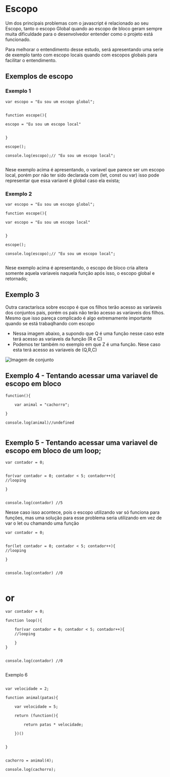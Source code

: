 # Escopo 

Um dos principais problemas com o javascript é relacionado ao seu Escopo, tanto o escopo Global quando ao escopo de bloco geram sempre muita dificuldade para o desenvolvedor entender como o projeto está funcionado.

Para melhorar o entendimento desse estudo, será apresentando uma serie de exemplo tanto com escopo locais quando com escopos globais para facilitar o entendimento.


## Exemplos de escopo

### Exemplo 1




```
var escopo = "Eu sou um escopo global";


function escope(){

escopo = "Eu sou um escopo local"


}

escope();

console.log(escopo);// "Eu sou um escopo local";


```
Nese exemplo acima é apresentando, o variavel que parece ser um escopo local, porém por não ter sido declarada com (let, const ou var) isso pode representar que essa variavel é global caso ela exista;


### Exemplo 2


```
var escopo = "Eu sou um escopo global";

function escope(){

var escopo = "Eu sou um escopo local"


}

escope();

console.log(escopo);// "Eu sou um escopo local";


```




Nese exemplo acima é apresentando, o escopo de bloco cria altera somente aquela variaveis naquela função após isso, o escopo global e retornado;

## Exemplo 3

Outra caractarísca sobre escopo é que os filhos terão acesso as varíaveis dos conjuntos pais, porém os pais não terão acesso as variaveis dos filhos. Mesmo que isso pareça complicado é algo extremamente importante quando se está trabaqlhando com escopo
* Nessa imagem abaixo, a supondo que Q é uma função nesse caso este terá acesso as variaveis da função (R e C)  
* Podemos ter também no exemplo em que Z é uma função. Nese caso esta terá acesso as variaveis de (Q,R,C)

![Imagem de conjunto](http://www.matematiques.com.br/arquivos/q_teoria_conjuntos_1540298081.jpg)


## Exemplo 4 - Tentando acessar uma variavel de escopo em bloco

```
function(){

    var animal = "cachorro";

}

console.log(animal)//undefined


```

## Exemplo 5 - Tentando acessar uma variavel de escopo em bloco de um loop;


```
var contador = 0;


for(var contador = 0; contador < 5; contador++){
//looping

}


console.log(contador) //5

```
Nesse caso isso acontece, pois o escopo utilizando var só funciona para funções, mas uma solução para esse problema seria utilizando em vez de var o let ou chamando uma função



```
var contador = 0;


for(let contador = 0; contador < 5; contador++){
//looping

}


console.log(contador) //0


```
# or




```
var contador = 0;

function loop(){
    
    for(var contador = 0; contador < 5; contador++){
    //looping

    }
}


console.log(contador) //0


```


Exemplo 6 




```

var velocidade = 2;

function animal(patas){

    var velocidade = 5;

    return (function(){

        return patas * velocidade;

    })()


}


cachorro = animal(4);

console.log(cachorro);


```

